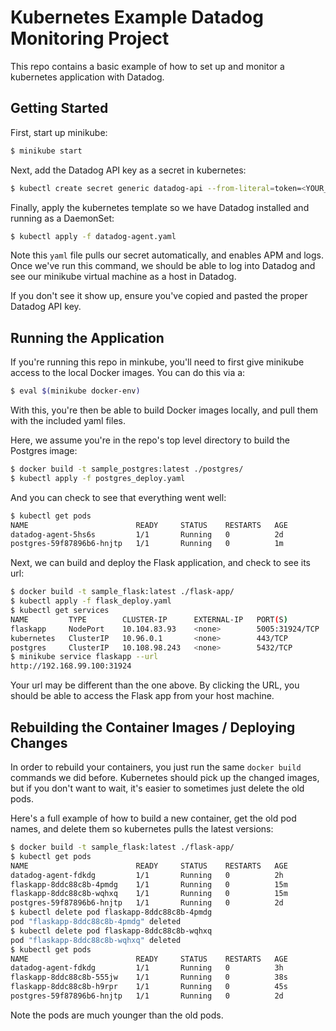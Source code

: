 # Kubernetes Example Datadog Monitoring Project


This repo contains a basic example of how to set up and monitor a kubernetes application with Datadog.

## Getting Started 

First, start up minikube:

```bash
$ minikube start
```

Next, add the Datadog API key as a secret in kubernetes:

```bash
$ kubectl create secret generic datadog-api --from-literal=token=<YOUR_DATADOG_API_KEY>
```

Finally, apply the kubernetes template so we have Datadog installed and running as a DaemonSet:

```bash
$ kubectl apply -f datadog-agent.yaml
```

Note this `yaml` file pulls our secret automatically, and enables APM and logs. Once we've run this command, we should be able to log into Datadog and see our minikube virtual machine as a host in Datadog.

If you don't see it show up, ensure you've copied and pasted the proper Datadog API key.

## Running the Application

If you're running this repo in minkube, you'll need to first give minikube access to the local Docker images. You can do this via a:

```bash
$ eval $(minikube docker-env)
```

With this, you're then be able to build Docker images locally, and pull them with the included yaml files. 

Here, we assume you're in the repo's top level directory to build the Postgres image:

```bash
$ docker build -t sample_postgres:latest ./postgres/
$ kubectl apply -f postgres_deploy.yaml
```

And you can check to see that everything went well:

```bash
$ kubectl get pods
NAME                        READY     STATUS    RESTARTS   AGE
datadog-agent-5hs6s         1/1       Running   0          2d
postgres-59f87896b6-hnjtp   1/1       Running   0          1m
```

Next, we can build and deploy the Flask application, and check to see its url:

```bash
$ docker build -t sample_flask:latest ./flask-app/
$ kubectl apply -f flask_deploy.yaml
$ kubectl get services
NAME         TYPE        CLUSTER-IP      EXTERNAL-IP   PORT(S)          AGE
flaskapp     NodePort    10.104.83.93    <none>        5005:31924/TCP   1d
kubernetes   ClusterIP   10.96.0.1       <none>        443/TCP          4d
postgres     ClusterIP   10.108.98.243   <none>        5432/TCP         2d
$ minikube service flaskapp --url
http://192.168.99.100:31924
```

Your url may be different than the one above. By clicking the URL, you should be able to access the Flask app from your host machine.

## Rebuilding the Container Images / Deploying Changes

In order to rebuild your containers, you just run the same `docker build` commands we did before. Kubernetes should pick up the changed images, but if you don't want to wait, it's easier to sometimes just delete the old pods. 

Here's a full example of how to build a new container, get the old pod names, and delete them so kubernetes pulls the latest versions:

```bash
$ docker build -t sample_flask:latest ./flask-app/
$ kubectl get pods
NAME                        READY     STATUS    RESTARTS   AGE
datadog-agent-fdkdg         1/1       Running   0          2h
flaskapp-8ddc88c8b-4pmdg    1/1       Running   0          15m
flaskapp-8ddc88c8b-wqhxq    1/1       Running   0          15m
postgres-59f87896b6-hnjtp   1/1       Running   0          2d
$ kubectl delete pod flaskapp-8ddc88c8b-4pmdg
pod "flaskapp-8ddc88c8b-4pmdg" deleted
$ kubectl delete pod flaskapp-8ddc88c8b-wqhxq
pod "flaskapp-8ddc88c8b-wqhxq" deleted
$ kubectl get pods
NAME                        READY     STATUS    RESTARTS   AGE
datadog-agent-fdkdg         1/1       Running   0          3h
flaskapp-8ddc88c8b-555jw    1/1       Running   0          38s
flaskapp-8ddc88c8b-h9rpr    1/1       Running   0          45s
postgres-59f87896b6-hnjtp   1/1       Running   0          2d
```

Note the pods are much younger than the old pods.
